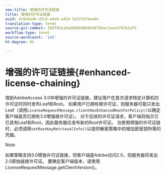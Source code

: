 ```yaml
---
seo-title: 增强的许可证链接
title: 增强的许可证链接
uuid: dc0e0a46-d3cd-44e8-a45d-3e22787be44e
translation-type: tm+mt
source-git-commit: 1b9792a10ad606b99b6639799ac2aacb707b2af5
workflow-type: tm+mt
source-wordcount: '143'
ht-degree: 0%

---
```



# 增强的许可证链接{#enhanced-license-chaining}

借助AdobeAccess 3.0中增强的许可证链接，建议用户在首次请求特定计算机的许可证时同时发布Leaf和Root。 如果用户已拥有根许可证，则服务器可能只发出Leaf（调用`LicenseRequestMessage.clientHasEnhancedRootForPolicy()`以确定客户端是否已拥有3.0增强根许可证）。 对于后续的许可证请求，客户端将指示它已具有Leaf和Root，因此服务器应发布新的Root许可证。 当使用增强的许可证链时，必须调用`setRootKeyRetrievalInfo()`以提供解密策略中的根加密密钥所需的凭据。

>[!NOTE]
>
>如果策略支持3.0增强许可证链接，但客户端是Adobe访问2.0，则服务器将发出2.0原始链接许可证。 要确定客户端版本，请使用LicenseRequestMessage.getClientVersion()。

